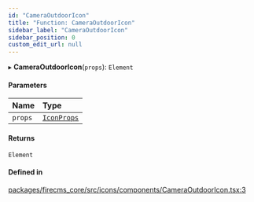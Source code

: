```yaml
---
id: "CameraOutdoorIcon"
title: "Function: CameraOutdoorIcon"
sidebar_label: "CameraOutdoorIcon"
sidebar_position: 0
custom_edit_url: null
---
```


▸ **CameraOutdoorIcon**(`props`): `Element`

#### Parameters

| Name | Type |
| :------ | :------ |
| `props` | [`IconProps`](../types/IconProps.md) |

#### Returns

`Element`

#### Defined in

[packages/firecms_core/src/icons/components/CameraOutdoorIcon.tsx:3](https://github.com/FireCMSco/firecms/blob/d45f3739/packages/firecms_core/src/icons/components/CameraOutdoorIcon.tsx#L3)
